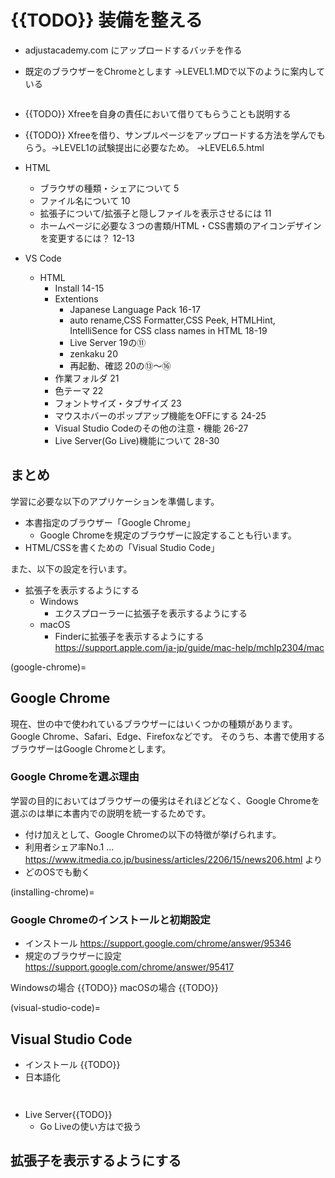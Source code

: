 # {{TODO}} 装備を整える
- adjustacademy.com にアップロードするバッチを作る

- 既定のブラウザーをChromeとします
  →LEVEL1.MDで以下のように案内している
	```{include} cards/default-browser.md
	```

- {{TODO}} Xfreeを自身の責任において借りてもらうことも説明する
 - {{TODO}} Xfreeを借り、サンプルページをアップロードする方法を学んでもらう。→LEVEL1の試験提出に必要なため。 →LEVEL6.5.html


- HTML
	- ブラウザの種類・シェアについて 5
	- ファイル名について 10
	- 拡張子について/拡張子と隠しファイルを表示させるには 11
	- ホームページに必要な３つの書類/HTML・CSS書類のアイコンデザインを変更するには？ 12-13
- VS Code
	- HTML
		- Install 14-15
		- Extentions
			- Japanese Language Pack 16-17
			- auto rename,CSS Formatter,CSS Peek, HTMLHint, IntelliSence for CSS class names in HTML 18-19
			- Live Server 19の⑪
			- zenkaku 20
			- 再起動、確認 20の⑬〜⑯
		- 作業フォルダ 21
		- 色テーマ 22
		- フォントサイズ・タブサイズ 23
		- マウスホバーのポップアップ機能をOFFにする 24-25
		- Visual Studio Codeのその他の注意・機能 26-27
		- Live Server(Go Live)機能について 28-30

## まとめ

学習に必要な以下のアプリケーションを準備します。
- 本書指定のブラウザー「Google Chrome」
  - Google Chromeを規定のブラウザーに設定することも行います。
- HTML/CSSを書くための「Visual Studio Code」

また、以下の設定を行います。
- 拡張子を表示するようにする
	- Windows
	  - エクスプローラーに拡張子を表示するようにする
	- macOS
	  - Finderに拡張子を表示するようにする
		https://support.apple.com/ja-jp/guide/mac-help/mchlp2304/mac

(google-chrome)=
## Google Chrome

現在、世の中で使われているブラウザーにはいくつかの種類があります。Google Chrome、Safari、Edge、Firefoxなどです。
そのうち、本書で使用するブラウザーはGoogle Chromeとします。

### Google Chromeを選ぶ理由

学習の目的においてはブラウザーの優劣はそれほどどなく、Google Chromeを選ぶのは単に本書内での説明を統一するためです。
 - 付け加えとして、Google Chromeの以下の特徴が挙げられます。
  - 利用者シェア率No.1 ... https://www.itmedia.co.jp/business/articles/2206/15/news206.html より
  - どのOSでも動く

(installing-chrome)=
### Google Chromeのインストールと初期設定
- インストール
	https://support.google.com/chrome/answer/95346
- 規定のブラウザーに設定
	https://support.google.com/chrome/answer/95417

Windowsの場合
{{TODO}}
macOSの場合
{{TODO}}

(visual-studio-code)=
## Visual Studio Code
- インストール
{{TODO}}
- 日本語化
```{figure} https://i.gyazo.com/8ff02ee08449fc4fb9f18828b6e990f8.png
```
```{figure} https://i.gyazo.com/9bdb9c6fb2d29850611f6e3f79f669f4.png
```

- Live Server{{TODO}}
	- Go Liveの使い方は[](step-new-editing)で扱う

## 拡張子を表示するようにする

```{include} cards/extension-settings.md
```
